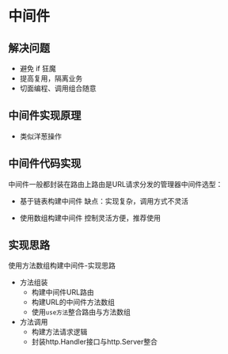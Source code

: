 # 中间件

## 解决问题
- 避免 if 狂魔
- 提高复用，隔离业务
- 切面编程、调用组合随意

## 中间件实现原理
- 类似洋葱操作

## 中间件代码实现
中间件一般都封装在路由上路由是URL请求分发的管理器中间件选型：
- 基于链表构建中间件 缺点：实现复杂，调用方式不灵活

- 使用数组构建中间件 控制灵活方便，推荐使用

## 实现思路
使用方法数组构建中间件-实现思路
- 方法组装
    - 构建中间件URL路由
    - 构建URL的中间件方法数组
    - 使用`use方法`整合路由与方法数组
- 方法调用
    - 构建方法请求逻辑
    - 封装http.Handler接口与http.Server整合
    



